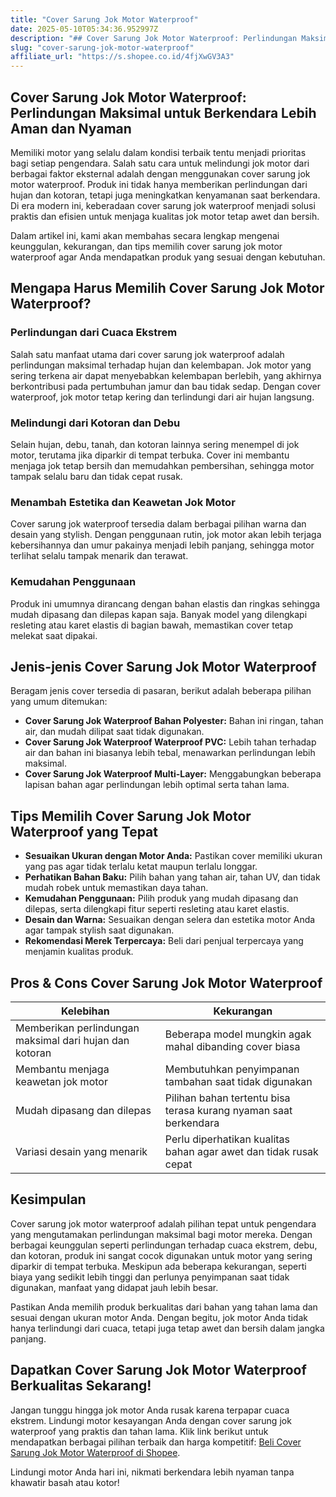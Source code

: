 ```yaml
---
title: "Cover Sarung Jok Motor Waterproof"
date: 2025-05-10T05:34:36.952997Z
description: "## Cover Sarung Jok Motor Waterproof: Perlindungan Maksimal untuk Berkendara Lebih Aman dan Nyaman..."
slug: "cover-sarung-jok-motor-waterproof"
affiliate_url: "https://s.shopee.co.id/4fjXwGV3A3"
---
```

## Cover Sarung Jok Motor Waterproof: Perlindungan Maksimal untuk Berkendara Lebih Aman dan Nyaman

Memiliki motor yang selalu dalam kondisi terbaik tentu menjadi prioritas bagi setiap pengendara. Salah satu cara untuk melindungi jok motor dari berbagai faktor eksternal adalah dengan menggunakan cover sarung jok motor waterproof. Produk ini tidak hanya memberikan perlindungan dari hujan dan kotoran, tetapi juga meningkatkan kenyamanan saat berkendara. Di era modern ini, keberadaan cover sarung jok waterproof menjadi solusi praktis dan efisien untuk menjaga kualitas jok motor tetap awet dan bersih.

Dalam artikel ini, kami akan membahas secara lengkap mengenai keunggulan, kekurangan, dan tips memilih cover sarung jok motor waterproof agar Anda mendapatkan produk yang sesuai dengan kebutuhan.

## Mengapa Harus Memilih Cover Sarung Jok Motor Waterproof?

### Perlindungan dari Cuaca Ekstrem

Salah satu manfaat utama dari cover sarung jok waterproof adalah perlindungan maksimal terhadap hujan dan kelembapan. Jok motor yang sering terkena air dapat menyebabkan kelembapan berlebih, yang akhirnya berkontribusi pada pertumbuhan jamur dan bau tidak sedap. Dengan cover waterproof, jok motor tetap kering dan terlindungi dari air hujan langsung.

### Melindungi dari Kotoran dan Debu

Selain hujan, debu, tanah, dan kotoran lainnya sering menempel di jok motor, terutama jika diparkir di tempat terbuka. Cover ini membantu menjaga jok tetap bersih dan memudahkan pembersihan, sehingga motor tampak selalu baru dan tidak cepat rusak.

### Menambah Estetika dan Keawetan Jok Motor

Cover sarung jok waterproof tersedia dalam berbagai pilihan warna dan desain yang stylish. Dengan penggunaan rutin, jok motor akan lebih terjaga kebersihannya dan umur pakainya menjadi lebih panjang, sehingga motor terlihat selalu tampak menarik dan terawat.

### Kemudahan Penggunaan

Produk ini umumnya dirancang dengan bahan elastis dan ringkas sehingga mudah dipasang dan dilepas kapan saja. Banyak model yang dilengkapi resleting atau karet elastis di bagian bawah, memastikan cover tetap melekat saat dipakai.

## Jenis-jenis Cover Sarung Jok Motor Waterproof

Beragam jenis cover tersedia di pasaran, berikut adalah beberapa pilihan yang umum ditemukan:

- **Cover Sarung Jok Waterproof Bahan Polyester:** Bahan ini ringan, tahan air, dan mudah dilipat saat tidak digunakan.
- **Cover Sarung Jok Waterproof Waterproof PVC:** Lebih tahan terhadap air dan bahan ini biasanya lebih tebal, menawarkan perlindungan lebih maksimal.
- **Cover Sarung Jok Waterproof Multi-Layer:** Menggabungkan beberapa lapisan bahan agar perlindungan lebih optimal serta tahan lama.

## Tips Memilih Cover Sarung Jok Motor Waterproof yang Tepat

- **Sesuaikan Ukuran dengan Motor Anda:** Pastikan cover memiliki ukuran yang pas agar tidak terlalu ketat maupun terlalu longgar.
- **Perhatikan Bahan Baku:** Pilih bahan yang tahan air, tahan UV, dan tidak mudah robek untuk memastikan daya tahan.
- **Kemudahan Penggunaan:** Pilih produk yang mudah dipasang dan dilepas, serta dilengkapi fitur seperti resleting atau karet elastis.
- **Desain dan Warna:** Sesuaikan dengan selera dan estetika motor Anda agar tampak stylish saat digunakan.
- **Rekomendasi Merek Terpercaya:** Beli dari penjual terpercaya yang menjamin kualitas produk.

## Pros & Cons Cover Sarung Jok Motor Waterproof

| Kelebihan | Kekurangan |
|-----------------------------|------------------------------|
| Memberikan perlindungan maksimal dari hujan dan kotoran | Beberapa model mungkin agak mahal dibanding cover biasa |
| Membantu menjaga keawetan jok motor | Membutuhkan penyimpanan tambahan saat tidak digunakan |
| Mudah dipasang dan dilepas | Pilihan bahan tertentu bisa terasa kurang nyaman saat berkendara |
| Variasi desain yang menarik | Perlu diperhatikan kualitas bahan agar awet dan tidak rusak cepat |

## Kesimpulan

Cover sarung jok motor waterproof adalah pilihan tepat untuk pengendara yang mengutamakan perlindungan maksimal bagi motor mereka. Dengan berbagai keunggulan seperti perlindungan terhadap cuaca ekstrem, debu, dan kotoran, produk ini sangat cocok digunakan untuk motor yang sering diparkir di tempat terbuka. Meskipun ada beberapa kekurangan, seperti biaya yang sedikit lebih tinggi dan perlunya penyimpanan saat tidak digunakan, manfaat yang didapat jauh lebih besar.

Pastikan Anda memilih produk berkualitas dari bahan yang tahan lama dan sesuai dengan ukuran motor Anda. Dengan begitu, jok motor Anda tidak hanya terlindungi dari cuaca, tetapi juga tetap awet dan bersih dalam jangka panjang.

## Dapatkan Cover Sarung Jok Motor Waterproof Berkualitas Sekarang!

Jangan tunggu hingga jok motor Anda rusak karena terpapar cuaca ekstrem. Lindungi motor kesayangan Anda dengan cover sarung jok waterproof yang praktis dan tahan lama. Klik link berikut untuk mendapatkan berbagai pilihan terbaik dan harga kompetitif: [Beli Cover Sarung Jok Motor Waterproof di Shopee](https://s.shopee.co.id/4fjXwGV3A3).

Lindungi motor Anda hari ini, nikmati berkendara lebih nyaman tanpa khawatir basah atau kotor!